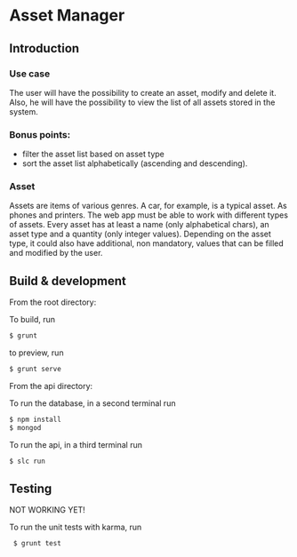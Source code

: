 # Asset Manager

## Introduction

### Use case

The user will have the possibility to create an asset, modify and delete it. Also, he will have the possibility to view the list of all assets stored in the system.

### Bonus points: 

- filter the asset list based on asset type
- sort the asset list alphabetically (ascending and descending).

### Asset

Assets are items of various genres. A car, for example, is a typical asset. As phones and printers.
The web app must be able to work with different types of assets.
Every asset has at least a name (only alphabetical chars), an asset type and a quantity (only integer values).
Depending on the asset type, it could also have additional, non mandatory, values that can be filled and modified by the user.

## Build & development

From the root directory:

To build, run
```sh
$ grunt
```
to preview, run
```sh
$ grunt serve
```

From the api directory:

To run the database, in a second terminal run
```sh
$ npm install
$ mongod
```

To run the api, in a third terminal run 
```sh
$ slc run
```

## Testing

NOT WORKING YET!

To run the unit tests with karma, run

```sh
 $ grunt test
```
